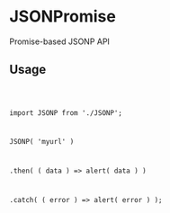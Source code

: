 # JSONPromise
Promise-based JSONP API

<h2>Usage</h2>

<code style="background: '#d8d8d8'">

import JSONP from './JSONP';



JSONP( 'myurl' )

  .then( ( data ) => alert( data ) )
  
  .catch( ( error ) => alert( error ) );

</code>
